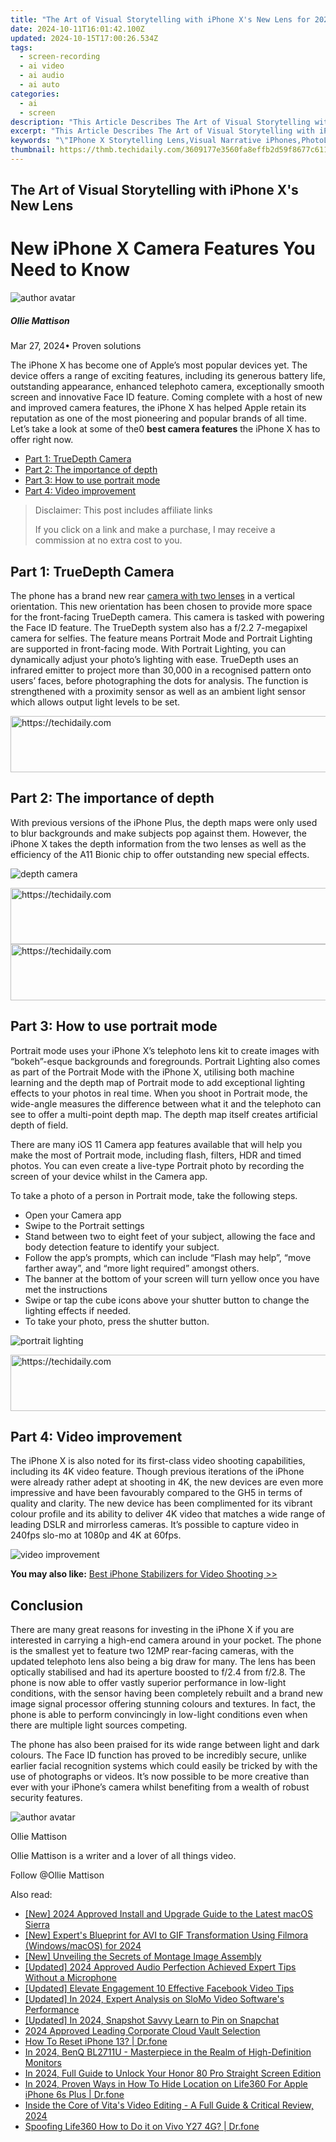 ```yaml
---
title: "The Art of Visual Storytelling with iPhone X's New Lens for 2024"
date: 2024-10-11T16:01:42.100Z
updated: 2024-10-15T17:00:26.534Z
tags: 
  - screen-recording
  - ai video
  - ai audio
  - ai auto
categories: 
  - ai
  - screen
description: "This Article Describes The Art of Visual Storytelling with iPhone X's New Lens for 2024"
excerpt: "This Article Describes The Art of Visual Storytelling with iPhone X's New Lens for 2024"
keywords: "\"IPhone X Storytelling Lens,Visual Narrative iPhones,PhotoLense Artistry,Mobile Photography Tales,Creative iPhone Lenses,Lens-Driven Photo Stories,Digital Imagery iPhoneX\""
thumbnail: https://thmb.techidaily.com/3609177e3560fa8effb2d59f8677c6110107a707b47535bc397c5818cfbe880e.jpg
---
```


## The Art of Visual Storytelling with iPhone X's New Lens

# New iPhone X Camera Features You Need to Know

![author avatar](https://images.wondershare.com/filmora/article-images/ollie-mattison.jpg)

##### Ollie Mattison

 Mar 27, 2024• Proven solutions

 The iPhone X has become one of Apple’s most popular devices yet. The device offers a range of exciting features, including its generous battery life, outstanding appearance, enhanced telephoto camera, exceptionally smooth screen and innovative Face ID feature. Coming complete with a host of new and improved camera features, the iPhone X has helped Apple retain its reputation as one of the most pioneering and popular brands of all time. Let’s take a look at some of the0 **best camera features** the iPhone X has to offer right now.

* [Part 1: TrueDepth Camera](#part1)
* [Part 2: The importance of depth](#part2)
* [Part 3: How to use portrait mode](#part3)
* [Part 4: Video improvement](#part4)

>  Disclaimer: This post includes affiliate links
>
>  If you click on a link and make a purchase, I may receive a commission at no extra cost to you.
>

## Part 1: TrueDepth Camera

 The phone has a brand new rear [camera with two lenses](https://tools.techidaily.com/wondershare/filmora/download/) in a vertical orientation. This new orientation has been chosen to provide more space for the front-facing TrueDepth camera. This camera is tasked with powering the Face ID feature. The TrueDepth system also has a f/2.2 7-megapixel camera for selfies. The feature means Portrait Mode and Portrait Lighting are supported in front-facing mode. With Portrait Lighting, you can dynamically adjust your photo’s lighting with ease. TrueDepth uses an infrared emitter to project more than 30,000 in a recognised pattern onto users’ faces, before photographing the dots for analysis. The function is strengthened with a proximity sensor as well as an ambient light sensor which allows output light levels to be set.

<!-- affiliate ads begin -->
<a href="https://unicoeye.pxf.io/c/5597632/2134244/18498" target="_top" id="2134244">
  <img src="//a.impactradius-go.com/display-ad/18498-2134244" border="0" alt="https://techidaily.com" width="728" height="90"/>
</a>
<img height="0" width="0" src="https://unicoeye.pxf.io/i/5597632/2134244/18498" style="position:absolute;visibility:hidden;" border="0" />
<!-- affiliate ads end -->

## Part 2: The importance of depth

 With previous versions of the iPhone Plus, the depth maps were only used to blur backgrounds and make subjects pop against them. However, the iPhone X takes the depth information from the two lenses as well as the efficiency of the A11 Bionic chip to offer outstanding new special effects.

![depth camera](https://images.wondershare.com/filmora/article-images/depth-iphone.jpg)

<!-- affiliate ads begin -->
<a href="https://aligracehair.sjv.io/c/5597632/1975807/19272" target="_top" id="1975807">
  <img src="//a.impactradius-go.com/display-ad/19272-1975807" border="0" alt="https://techidaily.com" width="728" height="90"/>
</a>
<img height="0" width="0" src="https://aligracehair.sjv.io/i/5597632/1975807/19272" style="position:absolute;visibility:hidden;" border="0" />
<!-- affiliate ads end -->

<!-- affiliate ads begin -->
<a href="https://imp.i357552.net/c/5597632/857865/11832" target="_top" id="857865">
  <img src="//a.impactradius-go.com/display-ad/11832-857865" border="0" alt="https://techidaily.com" width="728" height="90"/>
</a>
<img height="0" width="0" src="https://imp.i357552.net/i/5597632/857865/11832" style="position:absolute;visibility:hidden;" border="0" />
<!-- affiliate ads end -->

## Part 3: How to use portrait mode

 Portrait mode uses your iPhone X’s telephoto lens kit to create images with “bokeh”-esque backgrounds and foregrounds. Portrait Lighting also comes as part of the Portrait Mode with the iPhone X, utilising both machine learning and the depth map of Portrait mode to add exceptional lighting effects to your photos in real time. When you shoot in Portrait mode, the wide-angle measures the difference between what it and the telephoto can see to offer a multi-point depth map. The depth map itself creates artificial depth of field.

 There are many iOS 11 Camera app features available that will help you make the most of Portrait mode, including flash, filters, HDR and timed photos. You can even create a live-type Portrait photo by recording the screen of your device whilst in the Camera app.

 To take a photo of a person in Portrait mode, take the following steps.

* Open your Camera app
* Swipe to the Portrait settings
* Stand between two to eight feet of your subject, allowing the face and body detection feature to identify your subject.
* Follow the app’s prompts, which can include “Flash may help”, “move farther away”, and “more light required” amongst others.
* The banner at the bottom of your screen will turn yellow once you have met the instructions
* Swipe or tap the cube icons above your shutter button to change the lighting effects if needed.
* To take your photo, press the shutter button.

![portrait lighting](https://images.wondershare.com/filmora/article-images/PortraitLighting.jpg)

<!-- affiliate ads begin -->
<a href="https://appsumo.8odi.net/c/5597632/2049379/7443" target="_top" id="2049379">
  <img src="//a.impactradius-go.com/display-ad/7443-2049379" border="0" alt="https://techidaily.com" width="728" height="90"/>
</a>
<img height="0" width="0" src="https://appsumo.8odi.net/i/5597632/2049379/7443" style="position:absolute;visibility:hidden;" border="0" />
<!-- affiliate ads end -->

## Part 4: Video improvement

 The iPhone X is also noted for its first-class video shooting capabilities, including its 4K video feature. Though previous iterations of the iPhone were already rather adept at shooting in 4K, the new devices are even more impressive and have been favourably compared to the GH5 in terms of quality and clarity. The new device has been complimented for its vibrant colour profile and its ability to deliver 4K video that matches a wide range of leading DSLR and mirrorless cameras. It’s possible to capture video in 240fps slo-mo at 1080p and 4K at 60fps.

![video improvement](https://images.wondershare.com/filmora/article-images/video-improvement.JPG)

**You may also like:** [Best iPhone Stabilizers for Video Shooting >>](https://tools.techidaily.com/wondershare/filmora/download/)

## Conclusion

 There are many great reasons for investing in the iPhone X if you are interested in carrying a high-end camera around in your pocket. The phone is the smallest yet to feature two 12MP rear-facing cameras, with the updated telephoto lens also being a big draw for many. The lens has been optically stabilised and had its aperture boosted to f/2.4 from f/2.8\. The phone is now able to offer vastly superior performance in low-light conditions, with the sensor having been completely rebuilt and a brand new image signal processor offering stunning colours and textures. In fact, the phone is able to perform convincingly in low-light conditions even when there are multiple light sources competing.

 The phone has also been praised for its wide range between light and dark colours. The Face ID function has proved to be incredibly secure, unlike earlier facial recognition systems which could easily be tricked by with the use of photographs or videos. It’s now possible to be more creative than ever with your iPhone’s camera whilst benefiting from a wealth of robust security features.

![author avatar](https://images.wondershare.com/filmora/article-images/ollie-mattison.jpg)

Ollie Mattison

Ollie Mattison is a writer and a lover of all things video.

Follow @Ollie Mattison


<ins class="adsbygoogle"
     style="display:block"
     data-ad-format="autorelaxed"
     data-ad-client="ca-pub-7571918770474297"
     data-ad-slot="1223367746"></ins>



<ins class="adsbygoogle"
     style="display:block"
     data-ad-client="ca-pub-7571918770474297"
     data-ad-slot="8358498916"
     data-ad-format="auto"
     data-full-width-responsive="true"></ins>


<span class="atpl-alsoreadstyle">Also read:</span>
<div><ul>
<li><a href="https://fox-boxes.techidaily.com/new-2024-approved-install-and-upgrade-guide-to-the-latest-macos-sierra/"><u>[New] 2024 Approved Install and Upgrade Guide to the Latest macOS Sierra</u></a></li>
<li><a href="https://fox-boxes.techidaily.com/new-experts-blueprint-for-avi-to-gif-transformation-using-filmora-windowsmacos-for-2024/"><u>[New] Expert's Blueprint for AVI to GIF Transformation Using Filmora (Windows/macOS) for 2024</u></a></li>
<li><a href="https://fox-boxes.techidaily.com/new-unveiling-the-secrets-of-montage-image-assembly/"><u>[New] Unveiling the Secrets of Montage Image Assembly</u></a></li>
<li><a href="https://youtube-tips.techidaily.com/ed-2024-approved-audio-perfection-achieved-expert-tips-without-a-microphone/"><u>[Updated] 2024 Approved Audio Perfection Achieved Expert Tips Without a Microphone</u></a></li>
<li><a href="https://facebook-videos.techidaily.com/updated-elevate-engagement-10-effective-facebook-video-tips/"><u>[Updated] Elevate Engagement 10 Effective Facebook Video Tips</u></a></li>
<li><a href="https://fox-boxes.techidaily.com/updated-in-2024-expert-analysis-on-slomo-video-softwares-performance/"><u>[Updated] In 2024, Expert Analysis on SloMo Video Software's Performance</u></a></li>
<li><a href="https://snapchat-videos.techidaily.com/updated-in-2024-snapshot-savvy-learn-to-pin-on-snapchat/"><u>[Updated] In 2024, Snapshot Savvy Learn to Pin on Snapchat</u></a></li>
<li><a href="https://some-skills.techidaily.com/2024-approved-leading-corporate-cloud-vault-selection/"><u>2024 Approved Leading Corporate Cloud Vault Selection</u></a></li>
<li><a href="https://blog-min.techidaily.com/how-to-reset-iphone-13-drfone-by-drfone-ios-system-repair-ios-system-repair/"><u>How To Reset iPhone 13? | Dr.fone</u></a></li>
<li><a href="https://fox-boxes.techidaily.com/in-2024-benq-bl2711u-masterpiece-in-the-realm-of-high-definition-monitors/"><u>In 2024, BenQ BL2711U - Masterpiece in the Realm of High-Definition Monitors</u></a></li>
<li><a href="https://unlock-android.techidaily.com/in-2024-full-guide-to-unlock-your-honor-80-pro-straight-screen-edition-by-drfone-android/"><u>In 2024, Full Guide to Unlock Your Honor 80 Pro Straight Screen Edition</u></a></li>
<li><a href="https://location-social.techidaily.com/in-2024-proven-ways-in-how-to-hide-location-on-life360-for-apple-iphone-6s-plus-drfone-by-drfone-virtual-ios/"><u>In 2024, Proven Ways in How To Hide Location on Life360 For Apple iPhone 6s Plus | Dr.fone</u></a></li>
<li><a href="https://fox-boxes.techidaily.com/inside-the-core-of-vitas-video-editing-a-full-guide-and-critical-review-2024/"><u>Inside the Core of Vita's Video Editing - A Full Guide & Critical Review, 2024</u></a></li>
<li><a href="https://fake-location.techidaily.com/spoofing-life360-how-to-do-it-on-vivo-y27-4g-drfone-by-drfone-virtual-android/"><u>Spoofing Life360 How to Do it on Vivo Y27 4G? | Dr.fone</u></a></li>
</ul></div>

